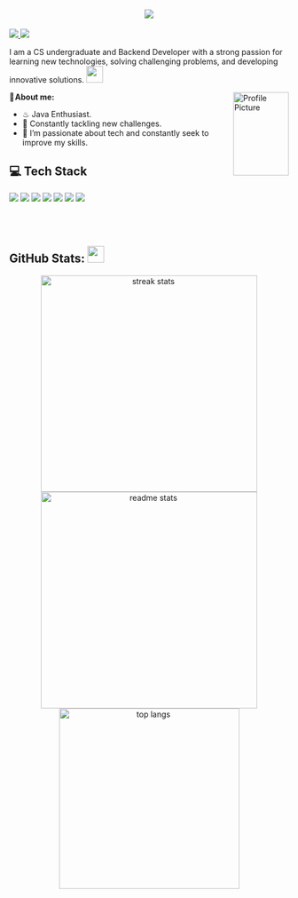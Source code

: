 
  
  <h1 align="center">
    <img src="https://readme-typing-svg.herokuapp.com/?font=Righteous&size=35&center=true&#54337EvCenter=true&color=54337E&width=500&height=70&duration=3000&lines=Hi+There!;+I+am+Erick+Patrick!;" />
  </h1>
  
  <a href="https://www.linkedin.com/in/erickmarinho2003"> <img src = "https://img.shields.io/badge/LinkedIn-0077B5?style=for-the-badge&logo=linkedin&logoColor=white"> </a>
  <a href="mailto:erick.marinho2003@gmail.com"> <img src = "https://img.shields.io/badge/Gmail-D14836?style=for-the-badge&logo=gmail&logoColor=white"> </a>

  I am a CS undergraduate and Backend Developer with a strong passion for learning new technologies, solving challenging problems, and developing innovative solutions.
  <img height="30" src="https://emoji.discadia.com/emojis/208230fb-3233-4c45-9c82-cf364c4cef5d.GIF?download&filename=gengar_wink.GIF">
  

</div>
<img align="right" src="https://github.com/user-attachments/assets/e88baf84-7639-4220-804d-c2b292a4b485" alt="Profile Picture" width="100" height="150" />

   **💬 About me:**  
   
  - ♨ Java Enthusiast.
  - 🚀 Constantly tackling new challenges.
  - 🤖 I’m passionate about tech and constantly seek to improve my skills.

<div>
  
## 💻 Tech Stack

<img src = "https://img.shields.io/badge/Java-ED8B00?style=for-the-badge&logo=openjdk&logoColor=white">
<img src = "https://img.shields.io/badge/Spring-6DB33F?style=for-the-badge&logo=spring&logoColor=white">
<img src = "https://img.shields.io/badge/Node.js-43853D?style=for-the-badge&logo=node.js&logoColor=white">
<img src = "https://img.shields.io/badge/Express.js-404D59?style=for-the-badge">
<img src = "https://img.shields.io/badge/Python-3776AB?style=for-the-badge&logo=python&logoColor=white">
<img src = "https://img.shields.io/badge/PostgreSQL-316192?style=for-the-badge&logo=postgresql&logoColor=white">
<img src = "https://img.shields.io/badge/MongoDB-4EA94B?style=for-the-badge&logo=mongodb&logoColor=white">

</div>

<br><br>

<div>

## GitHub Stats: <img height="30" src="https://emoji.discadia.com/emojis/6691f63e-406f-4c8f-8a67-95be59929dd7.GIF">

  <div align=center>
    <img width=390 src="https://github-readme-streak-stats-salesp07.vercel.app/?user=patrickmarinho&count_private=true&theme=tokyonight&border_radius=10" alt="streak stats"/>
    <img width=390 src="https://github-readme-stats-salesp07.vercel.app/api?username=patrickmarinho&count_private=true&show_icons=true&theme=tokyonight&rank_icon=github&border_radius=10" alt="readme stats" />
    <br/>
    <img width=325 align="center" src="https://github-readme-stats-salesp07.vercel.app/api/top-langs/?username=patrickmarinho&hide=HTML&langs_count=8&layout=compact&theme=tokyonight&border_radius=10&size_weight=0.5&count_weight=0.5&exclude_repo=github-readme-stats" alt="top langs" />
</div>

</div>

